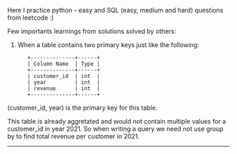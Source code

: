 Here I practice python - easy and SQL (easy, medium and hard) questions from leetcode :) 

Few importants learnings from solutions solved by others:

1. When a table contains two primary keys just like the following:

          +--------------+------+
          | Column Name  | Type |
          +--------------+------+
          | customer_id  | int  |
          | year         | int  |
          | revenue      | int  |
          +--------------+------+
(customer_id, year) is the primary key for this table.

This table is already aggretated and would not contain multiple values for a customer_id in year 2021. So when writing a query we need not use group by to find total revenue per customer in 2021.

-------------------------------------------------------------------------------------------------------------------------
